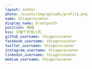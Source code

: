```yaml
---
layout: author
photo: /assets/img/uploads/profile.png
name: thiagorossener
display_name: brantyouth
position: 编辑
bio: 只是个开发人员.
github_username: thiagorossener
facebook_username: thiagorossener
twitter_username: thiagorossener
instagram_username: thiagorossener
linkedin_username: thiagorossener
medium_username: thiagorossener
---
```


